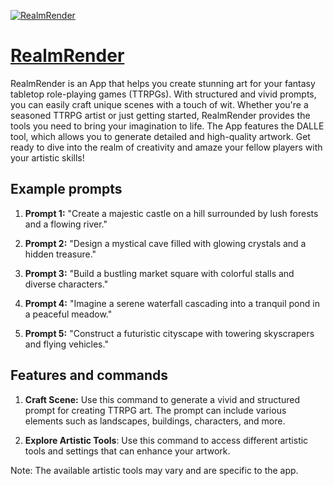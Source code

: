 [![RealmRender](https://files.oaiusercontent.com/file-eD9ZkfIvQKIzCM8L3In9XLle?se=2123-10-19T17%3A04%3A21Z&sp=r&sv=2021-08-06&sr=b&rscc=max-age%3D31536000%2C%20immutable&rscd=attachment%3B%20filename%3Dc0567fb2-c4c8-4e74-a76c-35150862810e.png&sig=Kmw5TOuBJXaEdTstgO1n%2BDB3Xj2aVGCe5cD/9jAD%2BjY%3D)](https://chat.openai.com/g/g-n5jJ1NTq1-realmrender)

# [RealmRender](https://chat.openai.com/g/g-n5jJ1NTq1-realmrender)

RealmRender is an App that helps you create stunning art for your fantasy tabletop role-playing games (TTRPGs). With structured and vivid prompts, you can easily craft unique scenes with a touch of wit. Whether you're a seasoned TTRPG artist or just getting started, RealmRender provides the tools you need to bring your imagination to life. The App features the DALLE tool, which allows you to generate detailed and high-quality artwork. Get ready to dive into the realm of creativity and amaze your fellow players with your artistic skills!

## Example prompts

1. **Prompt 1:** "Create a majestic castle on a hill surrounded by lush forests and a flowing river."

2. **Prompt 2:** "Design a mystical cave filled with glowing crystals and a hidden treasure."

3. **Prompt 3:** "Build a bustling market square with colorful stalls and diverse characters."

4. **Prompt 4:** "Imagine a serene waterfall cascading into a tranquil pond in a peaceful meadow."

5. **Prompt 5:** "Construct a futuristic cityscape with towering skyscrapers and flying vehicles."

## Features and commands

1. **Craft Scene:** Use this command to generate a vivid and structured prompt for creating TTRPG art. The prompt can include various elements such as landscapes, buildings, characters, and more.

2. **Explore Artistic Tools**: Use this command to access different artistic tools and settings that can enhance your artwork. 

Note: The available artistic tools may vary and are specific to the app.